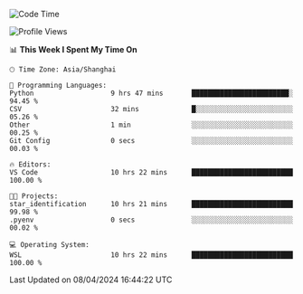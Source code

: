 <!--START_SECTION:waka-->
![Code Time](http://img.shields.io/badge/Code%20Time-1%2C603%20hrs%206%20mins-blue)

![Profile Views](http://img.shields.io/badge/Profile%20Views-0-blue)

📊 **This Week I Spent My Time On** 

```text
🕑︎ Time Zone: Asia/Shanghai

💬 Programming Languages: 
Python                   9 hrs 47 mins       ████████████████████████░   94.45 % 
CSV                      32 mins             █░░░░░░░░░░░░░░░░░░░░░░░░   05.26 % 
Other                    1 min               ░░░░░░░░░░░░░░░░░░░░░░░░░   00.25 % 
Git Config               0 secs              ░░░░░░░░░░░░░░░░░░░░░░░░░   00.03 % 

🔥 Editors: 
VS Code                  10 hrs 22 mins      █████████████████████████   100.00 % 

🐱‍💻 Projects: 
star_identification      10 hrs 21 mins      █████████████████████████   99.98 % 
.pyenv                   0 secs              ░░░░░░░░░░░░░░░░░░░░░░░░░   00.02 % 

💻 Operating System: 
WSL                      10 hrs 22 mins      █████████████████████████   100.00 % 
```


 Last Updated on 08/04/2024 16:44:22 UTC
<!--END_SECTION:waka-->